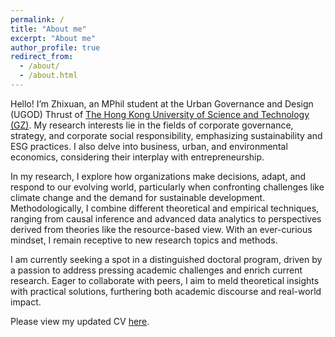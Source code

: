 ```yaml
---
permalink: /
title: "About me"
excerpt: "About me"
author_profile: true
redirect_from: 
  - /about/
  - /about.html
---
```


Hello! I’m Zhixuan, an MPhil student at the Urban Governance and Design (UGOD) Thrust of [The Hong Kong University of Science and Technology (GZ)](https://www.hkust-gz.edu.cn/). My research interests lie in the fields of corporate governance, strategy, and corporate social responsibility, emphasizing sustainability and ESG practices. I also delve into business, urban, and environmental economics, considering their interplay with entrepreneurship. 

In my research, I explore how organizations make decisions, adapt, and respond to our evolving world, particularly when confronting challenges like climate change and the demand for sustainable development. Methodologically, I combine different theoretical and empirical techniques, ranging from causal inference and advanced data analytics to perspectives derived from theories like the resource-based view. With an ever-curious mindset, I remain receptive to new research topics and methods.

I am currently seeking a spot in a distinguished doctoral program, driven by a passion to address pressing academic challenges and enrich current research. Eager to collaborate with peers, I aim to meld theoretical insights with practical solutions, furthering both academic discourse and real-world impact.

Please view my updated CV [here](../assets/CV_Zhixuan_Guo__Sep_2023_.pdf).
